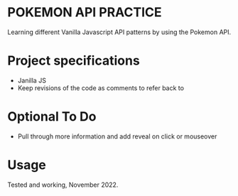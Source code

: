 # POKEMON API PRACTICE

Learning different Vanilla Javascript API patterns by using the Pokemon API.

<!-- # Hosted

https://russellshire.github.io/Pokemon_API_Practise/ -->

# Project specifications

- Janilla JS
- Keep revisions of the code as comments to refer back to

# Optional To Do

- Pull through more information and add reveal on click or mouseover

# Usage

Tested and working, November 2022.
